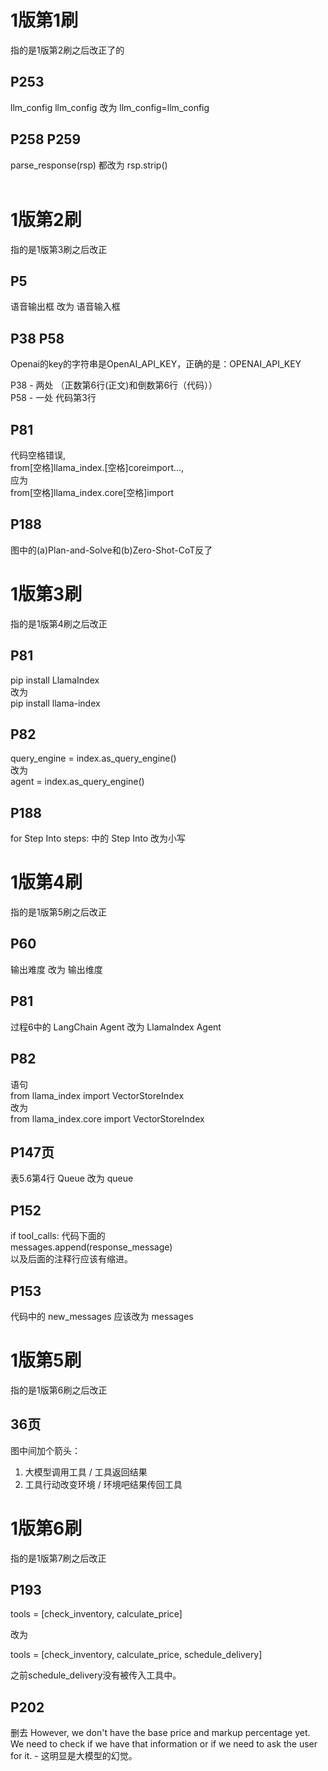 # 1版第1刷

指的是1版第2刷之后改正了的

## P253 

llm_config llm_config 改为 llm_config=llm_config

## P258 P259 

parse_response(rsp) 都改为 rsp.strip()    
<br>

# 1版第2刷

指的是1版第3刷之后改正

## P5

语音输出框 改为 语音输入框



## P38 P58
Openai的key的字符串是OpenAI_API_KEY，正确的是：OPENAI_API_KEY  
  
P38 - 两处 （正数第6行(正文)和倒数第6行（代码））  
P58 - 一处 代码第3行 

## P81

代码空格错误,  
from[空格]llama_index.[空格]coreimport...,  
应为  
from[空格]llama_index.core[空格]import

## P188

图中的(a)Plan-and-Solve和(b)Zero-Shot-CoT反了

# 1版第3刷

指的是1版第4刷之后改正

## P81

pip install LlamaIndex  
改为  
pip install llama-index

## P82

query_engine = index.as_query_engine()  
改为  
agent = index.as_query_engine()

## P188

for Step Into steps: 中的 Step Into 改为小写

# 1版第4刷

指的是1版第5刷之后改正

## P60
输出难度 改为 输出维度

## P81

过程6中的 LangChain Agent 改为 LlamaIndex Agent

## P82
语句  
from llama_index import VectorStoreIndex  
改为  
from llama_index.core import VectorStoreIndex

## P147页

表5.6第4行 Queue 改为 queue

## P152

if tool_calls: 代码下面的   
messages.append(response_message)  
以及后面的注释行应该有缩进。

## P153

代码中的 new_messages 应该改为 messages


# 1版第5刷

指的是1版第6刷之后改正

## 36页

图中间加个箭头：
1. 大模型调用工具 / 工具返回结果
2. 工具行动改变环境 / 环境吧结果传回工具

# 1版第6刷

指的是1版第7刷之后改正

## P193

tools = [check_inventory, calculate_price]

改为

tools = [check_inventory, calculate_price, schedule_delivery]

之前schedule_delivery没有被传入工具中。

## P202

删去
However, we don't have the base price and markup percentage yet. We need to check if we have that information or if we need to ask the user for it. - 这明显是大模型的幻觉。